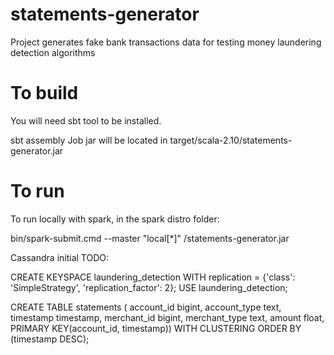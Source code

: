 # statements-generator

Project generates fake bank transactions data for testing money laundering detection algorithms

# To build

You will need sbt tool to be installed.

sbt assembly
Job jar will be located in target/scala-2.10/statements-generator.jar

# To run

To run locally with spark, in the spark distro folder:

bin/spark-submit.cmd --master "local[*]" /statements-generator.jar

Cassandra initial TODO:

CREATE KEYSPACE laundering_detection WITH replication = {'class': 'SimpleStrategy', 'replication_factor': 2};
USE laundering_detection;

CREATE TABLE statements (
  account_id bigint, account_type text, timestamp timestamp,
  merchant_id bigint, merchant_type text, amount float,
  PRIMARY KEY(account_id, timestamp)) WITH CLUSTERING ORDER BY (timestamp DESC);